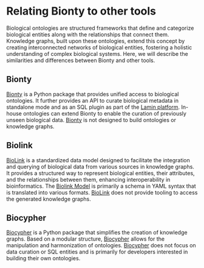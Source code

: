 # Relating Bionty to other tools

Biological ontologies are structured frameworks that define and categorize biological entities along with the relationships that connect them.
Knowledge graphs, built upon these ontologies, extend this concept by creating interconnected networks of biological entities,
fostering a holistic understanding of complex biological systems.
Here, we will describe the similarities and differences between Bionty and other tools.

## Bionty

[Bionty](https://lamin.ai/docs/bionty) is a Python package that provides unified access to biological ontologies.
It further provides an API to curate biological metadata in standalone mode and as an SQL plugin as part of the [Lamin platform](https://lamin.ai/).
In-house ontologies can extend Bionty to enable the curation of previously unseen biological data.
[Bionty](https://lamin.ai/docs/bionty) is not designed to build ontologies or knowledge graphs.

## Biolink

[BioLink](https://biolink.github.io/biolink-model/) is a standardized data model designed to facilitate the integration and querying of biological data from various sources in knowledge graphs.
It provides a structured way to represent biological entities, their attributes, and the relationships between them, enhancing interoperability in bioinformatics.
The [Biolink Model](https://biolink.github.io/biolink-model/) is primarily a schema in YAML syntax that is translated into various formats.
[BioLink](https://biolink.github.io/biolink-model/) does not provide tooling to access the generated knowledge graphs.

## Biocypher

[Biocypher](https://biocypher.org/) is a Python package that simplifies the creation of knowledge graphs.
Based on a modular structure, [Biocypher](https://biocypher.org/) allows for the manipulation and harmonization of ontologies.
[Biocypher](https://biocypher.org/) does not focus on data curation or SQL entities and is primarily for developers interested in building their own ontologies.

